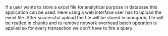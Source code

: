 If a user wants to store a excel file for analytical purpose in database this application can be used. Here using a web interface user has to upload
the excel file. After successful upload the file will be stored in mongodb, file will be readed in chunks and to remove network overhead batch operation
is applied so for every transaction we don't have to fire a query.
